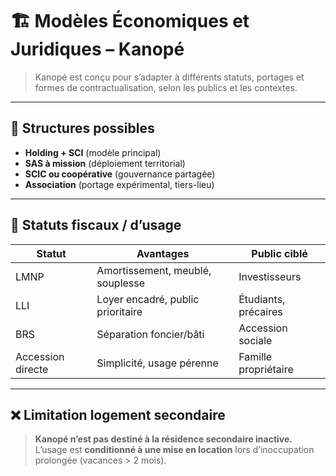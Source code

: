 # 🏗️ Modèles Économiques et Juridiques – Kanopé

> Kanopé est conçu pour s’adapter à différents statuts, portages et formes de contractualisation, selon les publics et les contextes.

---

## 🏢 Structures possibles

- **Holding + SCI** (modèle principal)
- **SAS à mission** (déploiement territorial)
- **SCIC ou coopérative** (gouvernance partagée)
- **Association** (portage expérimental, tiers-lieu)

---

## 📄 Statuts fiscaux / d’usage

| Statut          | Avantages                             | Public ciblé       |
|------------------|----------------------------------------|---------------------|
| LMNP             | Amortissement, meublé, souplesse      | Investisseurs        |
| LLI              | Loyer encadré, public prioritaire     | Étudiants, précaires |
| BRS              | Séparation foncier/bâti               | Accession sociale   |
| Accession directe| Simplicité, usage pérenne             | Famille propriétaire|

---

## ❌ Limitation logement secondaire

> **Kanopé n’est pas destiné à la résidence secondaire inactive.**  
L’usage est **conditionné à une mise en location** lors d’inoccupation prolongée (vacances > 2 mois).
